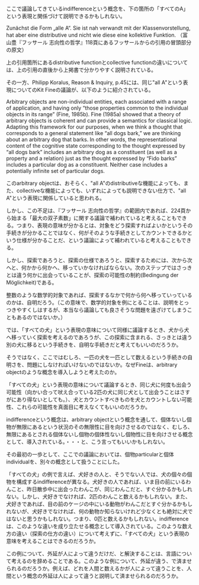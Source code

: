 ここで議論してきているindifferenceという概念を、下の箇所の「すべてのA」という表現と関係づけて説明できるかもしれない。

Zunächst die Form „alle A“. Sie ist nah verwandt mit der KlassenvorsteIlung, hat aber eine distributive und nicht wie diese eine kollektive Funktion.
（富山豊『フッサール 志向性の哲学』118頁にあるフッサールからの引用の冒頭部分の原文）

上の引用箇所にあるdistributive functionとcollective functionの違いについては、上の引用の直後から上掲書で分かりやすく説明されている。

その一方、Philipp Koralus, Reason & Inquiry, p.45には、同じ"all A"という表現についてのKit Fineの議論が、以下のように紹介されている。

Arbitrary objects are non-individual entities, each associated with a range of application, and having only “those properties common to the individual objects in its range” (Fine, 1985b). Fine (1985a) showed that a theory of arbitrary objects is coherent and can provide a semantics for classical logic. Adapting this framework for our purposes, when we think a thought that corresponds to a general statement like “all dogs bark,” we are thinking about an arbitrary dog that barks. In other words, the representational content of the cognitive state corresponding to the thought expressed by “all dogs bark” includes an arbitrary dog as a constituent (as well as a property and a relation) just as the thought expressed by “Fido barks” includes a particular dog as a constituent. Neither case includes a potentially infinite set of particular dogs.

このarbitrary objectは、おそらく、"all A"のdistributiveな機能によっても、また、collectiveな機能によっても、いずれによっても説明できない仕方で、"all A"という表現に関係していると思われる。

しかし、この不足は、『フッサール 志向性の哲学』の範囲内であれば、224頁から始まる「最大の双子素数」に関する議論で補われていると考えることもできる。つまり、表現の意味が分かるとは、対象をどう探索すればよいかというその手続きが分かることではなく、何がそのような手続きとしてカウントできるかという仕様が分かることだ、という議論によって補われていると考えることもできる。

しかし、探索であろうと、探索の仕様であろうと、探索するためには、次から次へと、何かから何かへ、移っていかなければならない。次のステップではさっきとは違う何かに出会っていることが、探索の可能性の制約(Bedingung der Möglichkeit)である。

整数のような数学的対象であれば、探索するなかで何から何へ移っていっているのかは、自明だろう。（この意味で、数学的対象を例にとることは、説明をとっつきやすくしはするが、本当なら議論しても良さそうな問題を遠ざけてしまうこともあるのではないか。）

では、「すべての犬」という表現の意味について同様に議論するとき、犬から犬へ移っていく探索を考えるのであろうが、この探索に含まれる、さっきとは違う別の犬に移るという手続きを、自明な手続きだと考えてもいいのだろうか。

そうではなく、ここではむしろ、一匹の犬を一匹として数えるという手続きの自明さを、問題にしなければいけないのではないか。なぜFineは、arbitrary objectのような概念を導入しようと考えたのか。

「すべての犬」という表現の意味について議論するとき、同じ犬に何度も出会う可能性（向かい合って吠え合っている2匹の犬に同じ犬として出会うことはさすがにあり得ないとしても。）、犬とカウントすべきものを犬とカウントしない可能性、これらの可能性を真面目に考えなくてもいいのだろうか。

indifferenceという概念は、arbitrary objectという概念を通して、個体ないし個物が無限にあるという状況のその無限性に目を向けさせるのではなく、むしろ、無限にあるとされる個体ないし個物の個体性ないし個物性に目を向けさせる概念として、導入されている。・・・と、こう言ってもいいかもしれない。

その最初の一歩として、ここでの議論においては、個物particularと個体individualを、別々の概念として扱うことにした。

「すべての犬」の例で言えば、犬好きの人と、そうでない人では、犬の個々の個物を構成するindifferenceが異なる。犬好きの人であれば、いま目の前にいるわんこと、昨日散歩中に出会ったわんこが、同じわんこだと、すぐ分かるかもしれない。しかし、犬好きでなければ、2匹のわんこと数えるかもしれない。また、犬好きであれば、目の前のケージの中にいる動物がわんこだとすぐ分かるかもしれないが、犬好きでなければ、何の動物か知らないけれど少なくとも絶対に犬ではないと思うかもしれない。つまり、0匹と数えるかもしれない。indifferenceは、このような違いを成り立たせる概念として導入されている。このような数え方の違い（探索の仕方の違い）について考えずに、「すべての犬」という表現の意味を考えることはできるのだろうか。

この例について、外延が人によって違うだけだ、と解決することは、言語について考えるのを辞めることである。このような例について、外延が違う、で済ませられるのだろうか。例えば、どれを人間と数えるかが人によって違うことを、人間という概念の外延は人によって違うと説明して済ませられるのだろうか。
